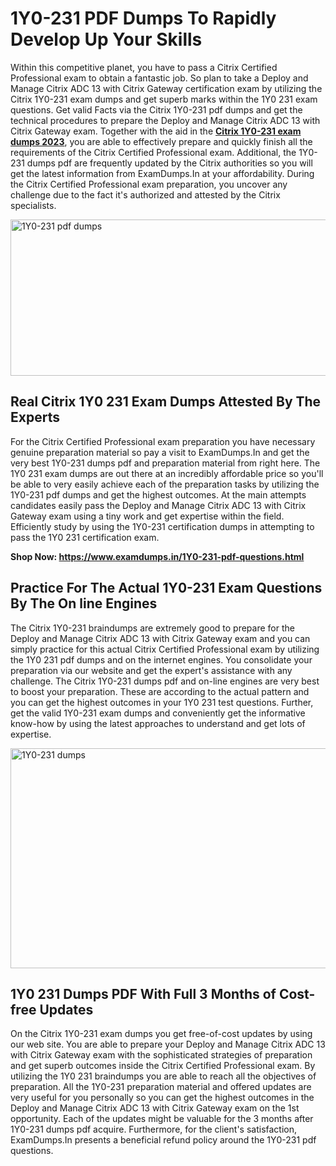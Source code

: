 <h1><strong>1Y0-231 PDF Dumps To Rapidly Develop Up Your Skills</strong></h1>
<p>Within this competitive planet, you have to pass a Citrix Certified Professional exam to obtain a fantastic job. So plan to take a Deploy and Manage Citrix ADC 13 with Citrix Gateway certification exam by utilizing the Citrix 1Y0-231 exam dumps and get superb marks within the 1Y0 231 exam questions. Get valid Facts via the Citrix 1Y0-231 pdf dumps and get the technical procedures to prepare the Deploy and Manage Citrix ADC 13 with Citrix Gateway exam. Together with the aid in the <strong><a href="https://www.examdumps.in/1Y0-231-pdf-questions.html">Citrix 1Y0-231 exam dumps 2023</a></strong>, you are able to effectively prepare and quickly finish all the requirements of the Citrix Certified Professional exam. Additional, the 1Y0-231 dumps pdf are frequently updated by the Citrix authorities so you will get the latest information from ExamDumps.In at your affordability. During the Citrix Certified Professional exam preparation, you uncover any challenge due to the fact it's authorized and attested by the Citrix specialists.</p>
<p><img src="https://i.ibb.co/zxJwW90/Copy-of-Online-Classes-Twitter-header-post-Made-with-Poster-My-Wall-1.png" alt="1Y0-231 pdf dumps" width="750" height="250" /></p>
<h2><strong>Real Citrix 1Y0 231 Exam Dumps Attested By The Experts</strong></h2>
<p>For the Citrix Certified Professional exam preparation you have necessary genuine preparation material so pay a visit to ExamDumps.In and get the very best 1Y0-231 dumps pdf and preparation material from right here. The 1Y0 231 exam dumps are out there at an incredibly affordable price so you'll be able to very easily achieve each of the preparation tasks by utilizing the 1Y0-231 pdf dumps and get the highest outcomes. At the main attempts candidates easily pass the Deploy and Manage Citrix ADC 13 with Citrix Gateway exam using a tiny work and get expertise within the field. Efficiently study by using the 1Y0-231 certification dumps in attempting to pass the 1Y0 231 certification exam.</p>
<p><strong>Shop Now:&nbsp;<a href="https://www.examdumps.in/1Y0-231-pdf-questions.html">https://www.examdumps.in/1Y0-231-pdf-questions.html</a></strong></p>
<h2><strong>Practice For The Actual 1Y0-231 Exam Questions By The On line Engines</strong></h2>
<p>The Citrix 1Y0-231 braindumps are extremely good to prepare for the Deploy and Manage Citrix ADC 13 with Citrix Gateway exam and you can simply practice for this actual Citrix Certified Professional exam by utilizing the 1Y0 231 pdf dumps and on the internet engines. You consolidate your preparation via our website and get the expert's assistance with any challenge. The Citrix 1Y0-231 dumps pdf and on-line engines are very best to boost your preparation. These are according to the actual pattern and you can get the highest outcomes in your 1Y0 231 test questions. Further, get the valid 1Y0-231 exam dumps and conveniently get the informative know-how by using the latest approaches to understand and get lots of expertise.</p>
<p><a href="https://www.examdumps.in/1Y0-231-pdf-questions.html"><img src="https://i.ibb.co/QkNtdwY/Copy-of-Zoom-Online-Classes-Facebook-Share-Po-Made-with-Poster-My-Wall-1.jpg" alt="1Y0-231 dumps" width="670" height="352" /></a></p>
<h2><strong>1Y0 231 Dumps PDF With Full 3 Months of Cost-free Updates</strong></h2>
<p>On the Citrix 1Y0-231 exam dumps you get free-of-cost updates by using our web site. You are able to prepare your Deploy and Manage Citrix ADC 13 with Citrix Gateway exam with the sophisticated strategies of preparation and get superb outcomes inside the Citrix Certified Professional exam. By utilizing the 1Y0 231 braindumps you are able to reach all the objectives of preparation. All the 1Y0-231 preparation material and offered updates are very useful for you personally so you can get the highest outcomes in the Deploy and Manage Citrix ADC 13 with Citrix Gateway exam on the 1st opportunity. Each of the updates might be valuable for the 3 months after 1Y0-231 dumps pdf acquire. Furthermore, for the client's satisfaction, ExamDumps.In presents a beneficial refund policy around the 1Y0-231 pdf questions.</p>
